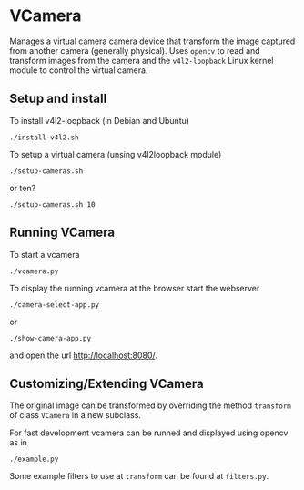 # VCamera

Manages a virtual camera camera device that transform the image captured from another camera (generally physical).
Uses `opencv` to read and transform images from the camera and the `v4l2-loopback` Linux kernel module to control the virtual camera.

## Setup and install

To install v4l2-loopback (in Debian and Ubuntu)
```
./install-v4l2.sh
```

To setup a virtual camera (unsing v4l2loopback module)
```
./setup-cameras.sh
```
or ten?
```
./setup-cameras.sh 10
```

## Running VCamera

To start a vcamera
```
./vcamera.py
```

To display the running vcamera at the browser start the webserver
```
./camera-select-app.py
```
or
```
./show-camera-app.py
```
and open the url [http://localhost:8080/](http://localhost:8080/).

## Customizing/Extending VCamera

The original image can be transformed by overriding the method `transform`
of class `VCamera` in a new subclass.

For fast development vcamera can be runned and displayed using opencv as in
```
./example.py
```

Some example filters to use at `transform` can be found at `filters.py`.

